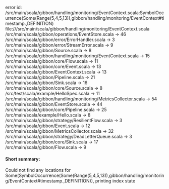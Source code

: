 error id: <WORKSPACE>/src/main/scala/gibbon/handling/monitoring/EventContext.scala:SymbolOccurrence(Some(Range(5,4,5,13)),gibbon/handling/monitoring/EventContext#timestamp.,DEFINITION)
file://<WORKSPACE>/src/main/scala/gibbon/handling/monitoring/EventContext.scala
<WORKSPACE>/src/main/scala/gibbon/operations/EventStore.scala -> 46
<WORKSPACE>/src/main/scala/gibbon/error/ErrorHandler.scala -> 3
<WORKSPACE>/src/main/scala/gibbon/error/StreamError.scala -> 9
<WORKSPACE>/src/main/scala/gibbon/Source.scala -> 8
<WORKSPACE>/src/main/scala/gibbon/handling/monitoring/EventContext.scala -> 15
<WORKSPACE>/src/main/scala/gibbon/core/Flow.scala -> 11
<WORKSPACE>/src/main/scala/gibbon/core/Event.scala -> 13
<WORKSPACE>/src/main/scala/gibbon/EventContext.scala -> 13
<WORKSPACE>/src/main/scala/gibbon/Pipeline.scala -> 21
<WORKSPACE>/src/main/scala/gibbon/Sink.scala -> 16
<WORKSPACE>/src/main/scala/gibbon/core/Source.scala -> 8
<WORKSPACE>/src/test/scala/example/HelloSpec.scala -> 11
<WORKSPACE>/src/main/scala/gibbon/handling/monitoring/MetricsCollector.scala -> 54
<WORKSPACE>/src/main/scala/gibbon/EventStore.scala -> 44
<WORKSPACE>/src/main/scala/gibbon/core/Pipeline.scala -> 25
<WORKSPACE>/src/main/scala/example/Hello.scala -> 8
<WORKSPACE>/src/main/scala/gibbon/strategy/ResilientFlow.scala -> 3
<WORKSPACE>/src/main/scala/gibbon/Event.scala -> 12
<WORKSPACE>/src/main/scala/gibbon/MetricsCollector.scala -> 32
<WORKSPACE>/src/main/scala/gibbon/strategy/DeadLetterQueue.scala -> 3
<WORKSPACE>/src/main/scala/gibbon/core/Sink.scala -> 17
<WORKSPACE>/src/main/scala/gibbon/Flow.scala -> 9
#### Short summary: 

Could not find any locations for Some(SymbolOccurrence(Some(Range(5,4,5,13)),gibbon/handling/monitoring/EventContext#timestamp.,DEFINITION)), printing index state